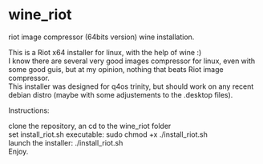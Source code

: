 # wine_riot
riot image compressor (64bits version) wine installation.

This is a Riot x64 installer for linux, with the help of wine :)  
I know there are several very good images compressor for linux, even with some good guis, but at my opinion, nothing that beats Riot image compressor.  
This installer was designed for q4os trinity, but should work on any recent debian distro (maybe with some adjustements to the .desktop files).  

Instructions:

clone the repository, an cd to the wine_riot folder  
set install_riot.sh executable: sudo chmod +x ./install_riot.sh  
launch the installer: ./install_riot.sh  
Enjoy.
